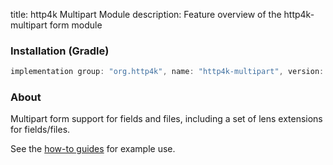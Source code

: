 title: http4k Multipart Module
description: Feature overview of the http4k-multipart form module

### Installation (Gradle)

```groovy
implementation group: "org.http4k", name: "http4k-multipart", version: "4.30.5.0"
```

### About

Multipart form support for fields and files, including a set of lens extensions for fields/files.

See the [how-to guides](/guide/howto/use_multipart_forms/) for example use.
